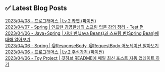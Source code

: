 
## ✅ Latest Blog Posts

[2023/04/08 - 프로그래머스 | Lv.2 카펫 (파이썬)](https://un-lazy-midnight.tistory.com/67) <br/>
[2023/04/07 - Spring | 인프런 김영한님의 스프링 입문 강의 정리 - Test 편](https://un-lazy-midnight.tistory.com/65) <br/>
[2023/04/06 - Java+Spring | 자바 빈(Java Beans)과 스프링 빈(Spring Bean)에 대해 알아보기](https://un-lazy-midnight.tistory.com/64) <br/>
[2023/04/06 - Spring | @ResponseBody, @RequestBody 어노테이션 알아보기](https://un-lazy-midnight.tistory.com/63) <br/>
[2023/04/06 - 프로그래머스 | Lv.2 주식가격 (파이썬)](https://un-lazy-midnight.tistory.com/62) <br/>
[2023/04/06 - Toy Project | 깃허브 README에 매일 최신 포스트 자동 업데이트 하기](https://un-lazy-midnight.tistory.com/60) <br/>
